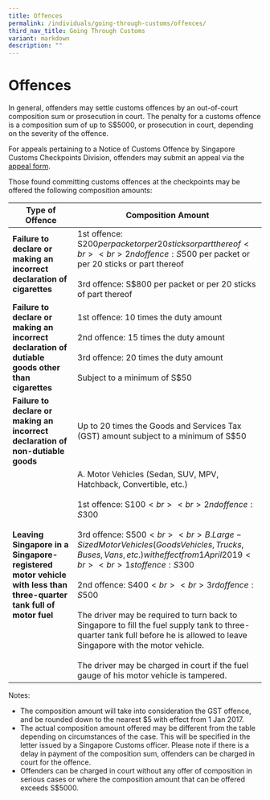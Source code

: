 ```yaml
---
title: Offences
permalink: /individuals/going-through-customs/offences/
third_nav_title: Going Through Customs
variant: markdown
description: ""
---
```

# Offences

In general, offenders may settle customs offences by an out-of-court composition sum or prosecution in court. The penalty for a customs offence is a composition sum of up to S$5000, or prosecution in court, depending on the severity of the offence.

For appeals pertaining to a Notice of Customs Offence by Singapore Customs Checkpoints Division, offenders may submit an appeal via the [appeal form](https://go.gov.sg/customs-appeal).

Those found committing customs offences at the checkpoints may be offered the following composition amounts:


| Type of Offence | Composition Amount |
|--|--|
| **Failure to declare or making an incorrect declaration of cigarettes** |  1st offence: S$200 per packet or per 20 sticks or part thereof<br><br>2nd offence: S$500 per packet or per 20 sticks or part thereof<br><br>3rd offence: S$800 per packet or per 20 sticks of part thereof|
| **Failure to declare or making an incorrect declaration of dutiable goods other than cigarettes** | 1st offence: 10 times the duty amount<br><br>2nd offence: 15 times the duty amount<br><br>3rd offence: 20 times the duty amount<br><br>Subject to a minimum of S$50 |
|**Failure to declare or making an incorrect declaration of non-dutiable goods** |  Up to 20 times the Goods and Services Tax (GST) amount subject to a minimum of S$50|
| **Leaving Singapore in a Singapore-registered motor vehicle with less than three-quarter tank full of motor fuel** | A. Motor Vehicles (Sedan, SUV, MPV, Hatchback, Convertible, etc.)<br><br>1st offence: S$100<br><br>2nd offence: S$300<br><br>3rd offence: S$500<br><br>B. Large-Sized Motor Vehicles (Goods Vehicles, Trucks, Buses, Vans, etc.) with effect from 1 April 2019<br><br>1st offence: S$300<br><br>2nd offence: S$400<br><br>3rd offence: S$500<br><br>The driver may be required to turn back to Singapore to fill the fuel supply tank to three-quarter tank full before he is allowed to leave Singapore with the motor vehicle.<br><br>The driver may be charged in court if the fuel gauge of his motor vehicle is tampered. |

Notes:

-   The composition amount will take into consideration the GST offence, and be rounded down to the nearest $5 with effect from 1 Jan 2017.
-   The actual composition amount offered may be different from the table depending on circumstances of the case. This will be specified in the letter issued by a Singapore Customs officer. Please note if there is a delay in payment of the composition sum, offenders can be charged in court for the offence.
-   Offenders can be charged in court without any offer of composition in serious cases or where the composition amount that can be offered exceeds S$5000.